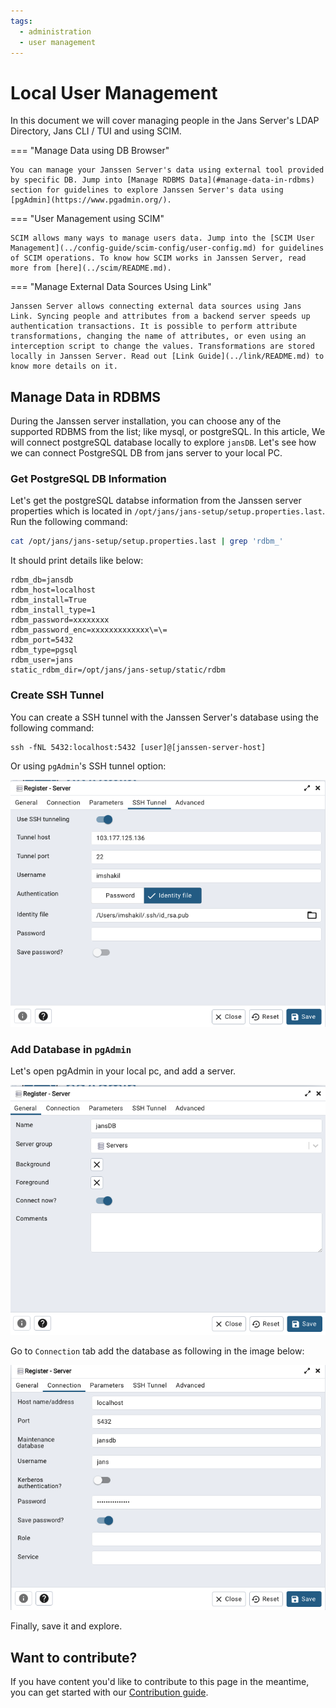 ```yaml
---
tags:
  - administration
  - user management
---
```


# Local User Management

In this document we will cover managing people in the Jans Server's LDAP Directory, Jans CLI / TUI and using SCIM.

=== "Manage Data using DB Browser"

    You can manage your Janssen Server's data using external tool provided by specific DB. Jump into [Manage RDBMS Data](#manage-data-in-rdbms) section for guidelines to explore Janssen Server's data using [pgAdmin](https://www.pgadmin.org/).

=== "User Management using SCIM"

    SCIM allows many ways to manage users data. Jump into the [SCIM User Management](../config-guide/scim-config/user-config.md) for guidelines of SCIM operations. To know how SCIM works in Janssen Server, read more from [here](../scim/README.md).
    
=== "Manage External Data Sources Using Link"

    Janssen Server allows connecting external data sources using Jans Link. Syncing people and attributes from a backend server speeds up authentication transactions. It is possible to perform attribute transformations, changing the name of attributes, or even using an interception script to change the values. Transformations are stored locally in Janssen Server. Read out [Link Guide](../link/README.md) to know more details on it.
    

## Manage Data in RDBMS

During the Janssen server installation, you can choose any of the supported RDBMS from the list; like mysql, or postgreSQL. In this article, We will connect postgreSQL database locally to explore `jansDB`. Let's see how we can connect PostgreSQL DB from jans server to your local PC.

### Get PostgreSQL DB Information

Let's get the postgreSQL databse information from the Janssen server properties which is located in `/opt/jans/jans-setup/setup.properties.last`. Run the following command:

```bash title="Command"
cat /opt/jans/jans-setup/setup.properties.last | grep 'rdbm_'
```

It should print details like below:

```text title="Output"
rdbm_db=jansdb
rdbm_host=localhost
rdbm_install=True
rdbm_install_type=1
rdbm_password=xxxxxxxx
rdbm_password_enc=xxxxxxxxxxxxx\=\=
rdbm_port=5432
rdbm_type=pgsql
rdbm_user=jans
static_rdbm_dir=/opt/jans/jans-setup/static/rdbm
```

### Create SSH Tunnel

You can create a SSH tunnel with the Janssen Server's database using the following command:

```
ssh -fNL 5432:localhost:5432 [user]@[janssen-server-host]
```

Or using `pgAdmin`'s SSH tunnel option:

![pgAdmin-SSH-Tunnel](../../assets/pgAdmin-ssh-tunnel.png)

### Add Database in **`pgAdmin`**

Let's open pgAdmin in your local pc, and add a server.

![add-server](../../assets/pgAdmin-server-name.png)

Go to `Connection` tab add the database as following in the image below:

![add-db-in-pgadmin](../../assets/pgAdmin-connection.png)

Finally, save it and explore.

## Want to contribute?

If you have content you'd like to contribute to this page in the meantime, you can get started with our [Contribution guide](https://docs.jans.io/head/CONTRIBUTING/).
